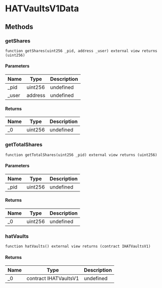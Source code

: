 # HATVaultsV1Data









## Methods

### getShares

```solidity
function getShares(uint256 _pid, address _user) external view returns (uint256)
```





#### Parameters

| Name | Type | Description |
|---|---|---|
| _pid | uint256 | undefined |
| _user | address | undefined |

#### Returns

| Name | Type | Description |
|---|---|---|
| _0 | uint256 | undefined |

### getTotalShares

```solidity
function getTotalShares(uint256 _pid) external view returns (uint256)
```





#### Parameters

| Name | Type | Description |
|---|---|---|
| _pid | uint256 | undefined |

#### Returns

| Name | Type | Description |
|---|---|---|
| _0 | uint256 | undefined |

### hatVaults

```solidity
function hatVaults() external view returns (contract IHATVaultsV1)
```






#### Returns

| Name | Type | Description |
|---|---|---|
| _0 | contract IHATVaultsV1 | undefined |




